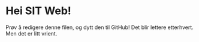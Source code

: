 # Hei SIT Web!

Prøv å redigere denne filen, og dytt den til GitHub!
Det blir lettere etterhvert. Men det er litt vrient.
